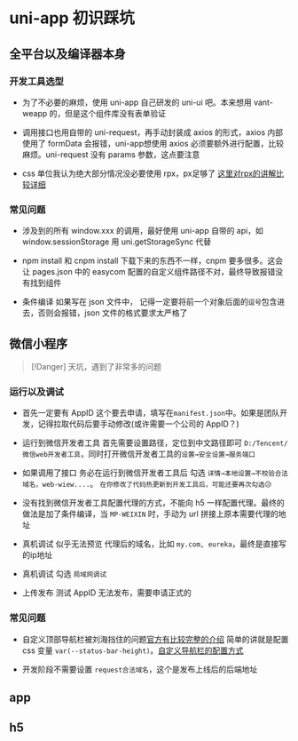 # uni-app 初识踩坑
## 全平台以及编译器本身
### 开发工具选型
- 为了不必要的麻烦，使用 uni-app 自己研发的 uni-ui 吧。本来想用 vant-weapp 的，但是这个组件库没有表单验证

- 调用接口也用自带的 uni-request，再手动封装成 axios 的形式，axios 内部使用了 formData 会报错，uni-app想使用 axios 必须要额外进行配置，比较麻烦。uni-request 没有 params 参数，这点要注意

- css 单位我认为绝大部分情况没必要使用 rpx，px足够了 [这里对rpx的讲解比较详细](https://www.zhuige.com/index/news/detail/id/629.html)

### 常见问题
- 涉及到的所有 window.xxx 的调用，最好使用 uni-app 自带的 api，如 window.sessionStorage 用 uni.getStorageSync 代替

- npm install 和 cnpm install 下载下来的东西不一样，cnpm 要多很多。这会让 pages.json 中的 easycom 配置的自定义组件路径不对，最终导致报错没有找到组件

- 条件编译 如果写在 json 文件中， 记得一定要将前一个对象后面的`逗号`包含进去，否则会报错，json 文件的格式要求太严格了

## 微信小程序
> [!Danger]
> 天坑，遇到了非常多的问题
### 运行以及调试
- 首先一定要有 AppID 这个要去申请，填写在`manifest.json`中。如果是团队开发，记得拉取代码后要手动修改(或许需要一个公司的 AppID？)

- 运行到微信开发者工具 首先需要设置路径，定位到中文路径即可 `D:/Tencent/微信web开发者工具`，同时打开微信开发者工具的`设置→安全设置→服务端口`

- 如果调用了接口 务必在运行到微信开发者工具后 勾选 `详情→本地设置→不校验合法域名，web-wiew....`。 `在你修改了代码热更新到开发工具后，可能还要再次勾选😥`

- 没有找到微信开发者工具配置代理的方式，不能向 h5 一样配置代理。最终的做法是加了条件编译，当 `MP-WEIXIN` 时，手动为 url 拼接上原本需要代理的地址 

- 真机调试 似乎无法预览 代理后的域名，比如 `my.com, eureka`，最终是直接写的ip地址

- 真机调试 勾选 `局域网调试`

- 上传发布 测试 AppID 无法发布，需要申请正式的

### 常见问题
- 自定义顶部导航栏被刘海挡住的问题[官方有比较完整的介绍](https://uniapp.dcloud.net.cn/collocation/pages.html#customnav) 简单的讲就是配置 css 变量 `var(--status-bar-height)`。[自定义导航栏的配置方式](https://blog.csdn.net/m0_55258023/article/details/125780939)

- 开发阶段不需要设置 `request合法域名`，这个是发布上线后的后端地址

## app

## h5

